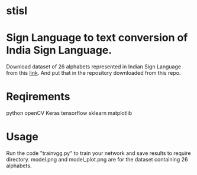 # stisl
# Sign Language to text conversion of India Sign Language.
Download dataset of 26 alphabets represented in Indian Sign Language from this [link](https://drive.google.com/open?id=1BKbNRvf79p63Wt9se7mGsIe0q1uvLjyt). And put that in the repository downloaded from this repo.
# Reqirements
python
openCV
Keras
tensorflow
sklearn
matplotlib
# Usage
Run the code "trainvgg.py" to train your network and save results to require directory.
model.png and model_plot.png are for the dataset containing 26 alphabets.
